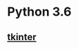 # Python 3.6

## [tkinter](https://github.com/b04902036/Problems/tree/master/language/python3.6/tkinter)
